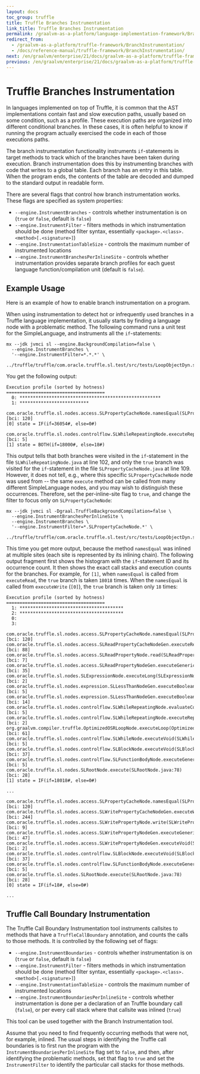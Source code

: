 ```yaml
---
layout: docs
toc_group: truffle
title: Truffle Branches Instrumentation
link_title: Truffle Branches Instrumentation
permalink: /graalvm-as-a-platform/language-implementation-framework/BranchInstrumentation/
redirect_from:
  - /graalvm-as-a-platform/truffle-framework/BranchInstrumentation/
  - /docs/reference-manual/truffle-framework/BranchInstrumentation/
next: /en/graalvm/enterprise/21/docs/graalvm-as-a-platform/truffle-framework/DynamicObjectModel/
previous: /en/graalvm/enterprise/21/docs/graalvm-as-a-platform/truffle-framework/
---
```

# Truffle Branches Instrumentation

In languages implemented on top of Truffle, it is common that the AST implementations contain fast and slow
execution paths, usually based on some condition, such as a profile. These execution
paths are organized into different conditional branches. In these cases, it is often
helpful to know if running the program actually exercised the code in each of those
executions paths.

The branch instrumentation functionality instruments `if`-statements in target methods
to track which of the branches have been taken during execution. Branch instrumentation
does this by instrumenting branches with code that writes to a global
table. Each branch has an entry in this table. When the program ends, the
contents of the table are decoded and dumped to the standard output in readable
form.

There are several flags that control how branch instrumentation works. These flags are
specified as system properties:

- `--engine.InstrumentBranches` - controls whether instrumentation is on (`true`
  or `false`, default is `false`)
- `--engine.InstrumentFilter` - filters methods in which instrumentation
  should be done (method filter syntax, essentially `<package>.<class>.<method>[.<signature>]`)
- `--engine.InstrumentationTableSize` - controls the maximum number of
  instrumented locations
- `--engine.InstrumentBranchesPerInlineSite` - controls whether instrumentation
  provides separate branch profiles for each guest language function/compilation unit
  (default is `false`).

## Example Usage

Here is an example of how to enable branch instrumentation on a program.

When using instrumentation to detect hot or infrequently used branches in a Truffle
language implementation, it usually starts by finding a language node with a
problematic method. The following command runs a unit test for the SimpleLanguage,
and instruments all the `if`-statements:

```shell
mx --jdk jvmci sl --engine.BackgroundCompilation=false \
  --engine.InstrumentBranches \
  '--engine.InstrumentFilter=*.*.*' \
  ../truffle/truffle/com.oracle.truffle.sl.test/src/tests/LoopObjectDyn.sl
```

You get the following output:

```shell
Execution profile (sorted by hotness)
=====================================
  0: *****************************************************
  1: **************************

com.oracle.truffle.sl.nodes.access.SLPropertyCacheNode.namesEqual(SLPropertyCacheNode.java:109) [bci: 120]
[0] state = IF(if=36054#, else=0#)

com.oracle.truffle.sl.nodes.controlflow.SLWhileRepeatingNode.executeRepeating(SLWhileRepeatingNode.java:102) [bci: 5]
[1] state = BOTH(if=18000#, else=18#)
```

This output tells that both branches were visited in the `if`-statement in the file
`SLWhileRepeatingNode.java` at line 102, and only the `true` branch was visited for
the `if`-statement in the file `SLPropertyCacheNode.java` at line 109.
However, it does not tell, e.g., where this specific `SLPropertyCacheNode` node was
used from -- the same `execute` method can be called from many different SimpleLanguage
nodes, and you may wish to distinguish these occurrences. Therefore, set the
per-inline-site flag to `true`, and change the filter to focus only on
`SLPropertyCacheNode`:

```shell
mx --jdk jvmci sl -Dgraal.TruffleBackgroundCompilation=false \
  --engine.InstrumentBranchesPerInlineSite \
  --engine.InstrumentBranches \
  '--engine.InstrumentFilter=*.SLPropertyCacheNode.*' \
  ../truffle/truffle/com.oracle.truffle.sl.test/src/tests/LoopObjectDyn.sl
```

This time you get more output, because the method `namesEqual` was inlined at
multiple sites (each site is represented by its inlining chain). The following output
fragment first shows the histogram with the `if`-statement ID and its occurrence
count. It then shows the exact call stacks and execution counts for the branches.
For example, for `[1]`, when `namesEqual` is called from `executeRead`, the `true`
branch is taken `18018` times. When the `namesEqual` is called from `executeWrite`
(`[0]`), the `true` branch is taken only `18` times:

```shell
Execution profile (sorted by hotness)
=====================================
  1: ***************************************
  2: ***************************************
  0:
  3:

com.oracle.truffle.sl.nodes.access.SLPropertyCacheNode.namesEqual(SLPropertyCacheNode.java:109) [bci: 120]
com.oracle.truffle.sl.nodes.access.SLReadPropertyCacheNodeGen.executeRead(SLReadPropertyCacheNodeGen.java:76) [bci: 88]
com.oracle.truffle.sl.nodes.access.SLReadPropertyNode.read(SLReadPropertyNode.java:71) [bci: 7]
com.oracle.truffle.sl.nodes.access.SLReadPropertyNodeGen.executeGeneric(SLReadPropertyNodeGen.java:30) [bci: 35]
com.oracle.truffle.sl.nodes.SLExpressionNode.executeLong(SLExpressionNode.java:81) [bci: 2]
com.oracle.truffle.sl.nodes.expression.SLLessThanNodeGen.executeBoolean_long_long0(SLLessThanNodeGen.java:42) [bci: 5]
com.oracle.truffle.sl.nodes.expression.SLLessThanNodeGen.executeBoolean(SLLessThanNodeGen.java:33) [bci: 14]
com.oracle.truffle.sl.nodes.controlflow.SLWhileRepeatingNode.evaluateCondition(SLWhileRepeatingNode.java:133) [bci: 5]
com.oracle.truffle.sl.nodes.controlflow.SLWhileRepeatingNode.executeRepeating(SLWhileRepeatingNode.java:102) [bci: 2]
org.graalvm.compiler.truffle.OptimizedOSRLoopNode.executeLoop(OptimizedOSRLoopNode.java:113) [bci: 61]
com.oracle.truffle.sl.nodes.controlflow.SLWhileNode.executeVoid(SLWhileNode.java:69) [bci: 5]
com.oracle.truffle.sl.nodes.controlflow.SLBlockNode.executeVoid(SLBlockNode.java:84) [bci: 37]
com.oracle.truffle.sl.nodes.controlflow.SLFunctionBodyNode.executeGeneric(SLFunctionBodyNode.java:81) [bci: 5]
com.oracle.truffle.sl.nodes.SLRootNode.execute(SLRootNode.java:78) [bci: 28]
[1] state = IF(if=18018#, else=0#)

...

com.oracle.truffle.sl.nodes.access.SLPropertyCacheNode.namesEqual(SLPropertyCacheNode.java:109) [bci: 120]
com.oracle.truffle.sl.nodes.access.SLWritePropertyCacheNodeGen.executeWrite(SLWritePropertyCacheNodeGen.java:111) [bci: 244]
com.oracle.truffle.sl.nodes.access.SLWritePropertyNode.write(SLWritePropertyNode.java:73) [bci: 9]
com.oracle.truffle.sl.nodes.access.SLWritePropertyNodeGen.executeGeneric(SLWritePropertyNodeGen.java:33) [bci: 47]
com.oracle.truffle.sl.nodes.access.SLWritePropertyNodeGen.executeVoid(SLWritePropertyNodeGen.java:41) [bci: 2]
com.oracle.truffle.sl.nodes.controlflow.SLBlockNode.executeVoid(SLBlockNode.java:84) [bci: 37]
com.oracle.truffle.sl.nodes.controlflow.SLFunctionBodyNode.executeGeneric(SLFunctionBodyNode.java:81) [bci: 5]
com.oracle.truffle.sl.nodes.SLRootNode.execute(SLRootNode.java:78) [bci: 28]
[0] state = IF(if=18#, else=0#)

...
```

## Truffle Call Boundary Instrumentation

The Truffle Call Boundary Instrumentation tool instruments callsites to methods that
have a `TruffleCallBoundary` annotation, and counts the calls to those methods. It is
controlled by the following set of flags:

- `--engine.InstrumentBoundaries` - controls whether instrumentation is on (`true`
  or `false`, default is `false`)
- `--engine.InstrumentFilter` - filters methods in which instrumentation
  should be done (method filter syntax, essentially `<package>.<class>.<method>[.<signature>]`)
- `--engine.InstrumentationTableSize` - controls the maximum number of
  instrumented locations
- `--engine.InstrumentBoundariesPerInlineSite` - controls whether instrumentation
  is done per a declaration of an Truffle boundary call (`false`), or per every call
  stack where that callsite was inlined (`true`)

This tool can be used together with the Branch Instrumentation tool.

Assume that you need to find frequently occurring methods that were not, for example,
inlined. The usual steps in identifying the Truffle call boundaries is to first run the
program with the `InstrumentBoundariesPerInlineSite` flag set to `false`, and
then, after identifying the problematic methods, set that flag to `true` and set the
`InstrumentFilter` to identify the particular call stacks for those methods.
